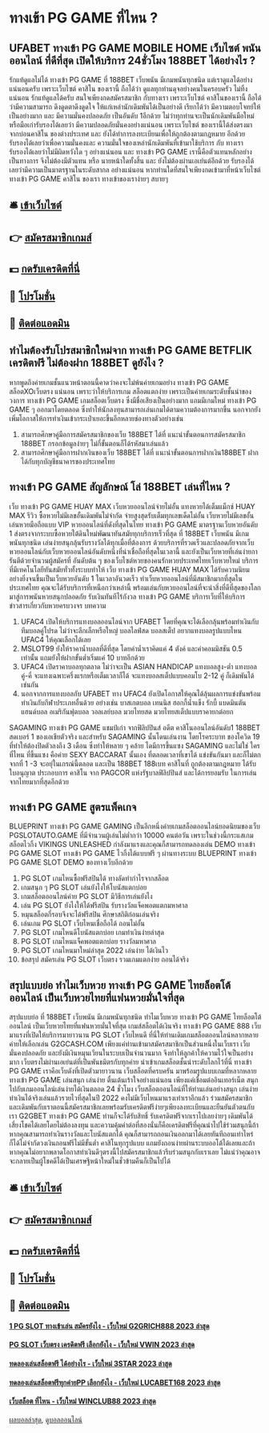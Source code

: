 # ทางเข้า PG GAME ที่ไหน ?
## UFABET ทางเข้า PG GAME MOBILE HOME เว็บไซต์ พนันออนไลน์ ที่ดีที่สุด เปิดให้บริการ 24ชั่วโมง 188BET ได้อย่างไร ?
รักแท้ดูแลไม่ได้ ทางเข้า PG GAME ที่ 188BET เว็บพนัน มีเกมพนันทุกชนิด แต่เราดูแลได้อย่างแน่นอนครับ เพราะเว็บไซต์ คาสิโน ของเรานี้ ถือได้ว่า ดูแลทุกท่านดุจอย่างคนในครอบครัว ไม่ทิ้งแน่นอน รักแท้ดูแลได้ครับ สนใจเพียงกดสมัครสมาชิก กับทางเรา
เพราะเว็บไซต์ คาสิโนของเรานี้ ถือได้ว่ามีความสามารถ ดึงดูดตาดึงดูดใจ ให้แก่เหล่านักเดิมพันได้เป็นอย่างดี เรียกได้ว่า มีความตอบโจทย์ให้เป็นอย่างมาก และ มีความมั่นคงปลอดภัย เป็นอันดับ 1อีกด้วย ไม่ว่าทุกท่านจะเป็นนักเดิมพันมือใหม่หรือมือเก่ารับรองได้เลยว่า มีความปลอดภัยมั่นคงอย่างแน่นอน เพราะเว็บไซต์ ของเรานี้ได้ส่งตรงมาจากบ่อนคาสิโน ของต่างประเทศ
และ ยังได้ทำการลงทะเบียนเพื่อให้ถูกต้องตามกฎหมาย อีกด้วยรับรองได้เลยว่าเพื่อความมั่นคงและ ความมั่นใจของเหล่านักเดิมพันที่เข้ามาใช้บริการ กับ ทางเรา รับรองได้เลยว่าไม่มีผิดหวังใด ๆ อย่างแน่นอน และ ทางเข้า PG GAME เรานี้คือตัวแทนหลักอย่างเป็นทางการ จึงไม่ต้องมีตัวแทน หรือ นายหน้าใดทั้งสิ้น และ ยังไม่ต้องผ่านเอเย่นต์อีกด้วย รับรองได้เลยว่ามีความเป็นมาตรฐานในระดับสากล อย่างแน่นอน หากท่านใดที่สนใจเพียงกดเข้ามาที่หน้าเว็บไซต์ ทางเข้า PG GAME คาสิโน ของเรา ทางเข้าของเราง่ายๆ สบายๆ

## 🛎 [เข้าเว็บไซต์](https://bit.ly/3SdLNi2)
## 👉 [สมัครสมาชิกเกมส์](https://bit.ly/3SdLNi2)
## 💵 [กดรับเครดิตที่นี่](https://bit.ly/3dyRKHj)
## 👑 [โปรโมชั่น](https://bit.ly/3dyRKHj)
## 📱 [ติดต่อแอดมิน](https://bit.ly/3dyRKHj)

## ทำไมต้องรับโปรสมาชิกใหม่จาก ทางเข้า PG GAME BETFLIK เครดิตฟรี ไม่ต้องฝาก 188BET ดูยังไง ?
หากพูดถึงค่ายเกมชั้นแนวหน้าตอนนี้คาดว่าคงจะไม่พ้นค่ายเกมอย่าง ทางเข้า PG GAME สล็อตXOเว็บตรง แน่นอน เพราะว่าให้บริการเกม สล็อตแตกง่าย เพราะเป็นค่ายเกมระดับชั้นนำของวงการ ทางเข้า PG GAME เกมสล็อตเว็บตรง ซึ่งมีชื่อเสียงเป็นอย่างมาก แถมมีเกมใหม่ ทางเข้า PG GAME ๆ ออกมาโดยตลอด ซึ่งทำให้นักลงทุนสามารถเล่นเกมได้ตามความต้องการมากขึ้น นอกจากยังเพิ่มโอกาสให้การทำเงินเข้ากระเป๋าเยอะขึ้นอีกหลายช่องทางตัวอย่างเช่น
1. สามารถศึกษาคู่มือการสมัครสมาชิกของเว็บ 188BET ได้ที่ แนะนำขั้นตอนการสมัครสมาชิก 188BET กรอกข้อมูลง่ายๆ ไม่กี่ขั้นตอนก็ได้รหัสมาเล่นแล้ว
2. สามารถศึกษาคู่มือการฝากเงินของเว็บ 188BET ได้ที่ แนะนำขั้นตอนการฝากเงิน188BET ฝากได้กับทุกบัญชีธนาคารของประเทศไทย

## ทางเข้า PG GAME สัญลักษณ์ โล่ 188BET เล่นที่ไหน ?
เว็บ ทางเข้า PG GAME HUAY MAX เว็บหวยออนไลน์จ่ายไม่อั้น แทงหวยได้เต็มแม็กซ์ HUAY MAX รีวิว ซื้อหวยไม่มีเลขอั้นเดิมพันไม่จำกัด จ่ายสูงสุดรับเต็มทุกเลขเด็ดไม่อั้น เว็บหวยไม่มีเลขอั้นเล่นหวยมือถือแบบ VIP หวยออนไลน์ที่ดังที่สุดในไทย ทางเข้า PG GAME มาตรฐานเว็บหวยอันดับ 1 ส่งตรงจากระบบซื้อหวยใต้ดินใหม่พัฒนาทันสมัยทุกบริการเร็วที่สุด ที่ 188BET เว็บพนัน มีเกมพนันทุกชนิด ​​เล่นง่ายสนุกลุ้นรับรางวัลได้ทุกเมื่อที่ต้องการ ด้วยบริการที่รวดเร็วและปลอดภัยจากเว็บหวยออนไลน์กับเว็บหวยออนไลน์อันดับหนึ่งที่น่าเชื่อถือที่สุดในเวลานี้ และยังเป็นเว็บหวยที่เล่นง่ายการันตีด้วยจำนวนผู้สมัครที่ อันดับต้น ๆ ของเว็บไซต์หวยของคนรักหวยประเทศไทยเว็บหวยใหม่ บริการที่มีเทคโนโลยีทันสมัยทั่วทั้งระบบทำให้ เว็บ ทางเข้า PG GAME HUAY MAX ได้รับความนิยมอย่างยิ่งจนขึ้นเป็นเว็บหวยอันดับ 1 ในเวลาอันวดเร็ว ทำเว็บหวยออนไลน์ที่มีสมาชิกมากที่สุดในประเทศไทย คุณจะได้รับบริการที่เหนือกว่าเหล่านี้ พร้อมเล่นกับหวยออนไลน์ที่จะนำสิ่งที่ดีที่สุดของโลกมาสู่การพนันหวยสนุกปลอดภัย รับเงินทันทีไร้กังวล ทางเข้า PG GAME บริการเว็บที่ให้บริการข่าวสารเกี่ยวกับหวยครบวงจร
บทความ
1. UFAC4 เปิดให้บริการแทงบอลออนไลน์จาก UFABET โดยที่คุณจะได้เลือกลุ้นพร้อมทำเงินกับทีมบอลคู่โปรด ไม่ว่าจะลีกเล็กหรือใหญ่ บอลไลฟ์สด บอลสเต็ป อยากแทงบอลรูปแบบไหน UFAC4 ให้คุณเลือกได้เลย
2. MSLOT99 ยังให้ราคาน้ำบอลที่ดีที่สุด โดยค่าน้ำเราคิดแค่ 4 ตังค์ และค่าคอมมิสชัน 0.5 เท่านั้น แถมยังให้ฝากขั้นต่ำเริ่มแค่ 10 บาทอีกด้วย
3. UFAC4 เปิดราคาบอลทุกตลาด ไม่ว่าจะเป็น ASIAN HANDICAP แทงบอลสูง-ต่ำ แทงบอลคู่-คี่ จะแทงเฉพาะครึ่งแรกหรือเต็มเวลาก็ได้ จะแทงบอลสเต็ปแบบคอมโบ 2-12 คู่ ก็เดิมพันได้เช่นกัน
4. นอกจากการแทงบอลกับ UFABET ทาง UFAC4 ยังเปิดโอกาสให้คุณได้ลุ้นผลการแข่งขันพร้อมทำเงินกับกีฬาประเภทอื่นด้วย อย่างเช่น บาสเกตบอล เทนนิส ฮอกกี้น้ำแข็ง รักบี้ แบดมินตัน แฮนด์บอล อเมริกันฟุตบอล วอลเลย์บอล มวยไทยสด มวยไทยสเต็ปแบบราคายกต่อยก

SAGAMING ทางเข้า PG GAME แชมป์เก่า จากฟิลิปปินส์ อดีต คาสิโนออนไลน์อันดับ1 188BET สดเบอร์ 1 ของเอเชียตัวจริง และสำหรับ SAGAMING นั้นโดนเล่นงาน โดยโรคระบาท ของโควิด 19 ที่ทำให้ต้องปิดตัวลงถึง 3 เดือน ซึ่งทำให้หลาย ๆ คล้าย ไดมีการขึ้นแซง SAGAMING และไม่ใช่ ใครที่ไหน ที่ขึ้นแซง คือค่าย SEXY BACCARAT นั้นเอง ที่ตลอดเวลาที่เขาได้ แข่งขันกันมา และก็ไม่ตกจากที่ 1 -3 จะอยุ่ในเกรณ์นี้ตลอด และเป็น 188BET 188เบท คาสิโนที่ ถูกต้องตามกฎหมาย ได้รับใบอนุญาต ประกอบการ คาสิโน จาก PAGCOR แห่งรัฐบาลฟิลิปปินส์ และได้การยอมรับ ในการเล่น จากไทยมากที่สุดอีกด้วย

## ทางเข้า PG GAME สูตรแพ็คเกจ
BLUEPRINT ทางเข้า PG GAME GAMING เป็นอีกหนึ่งค่ายเกมสล็อตออนไลน์ยอดนิยมของเว็บ PGSLOTAUTO.GAME ที่มีจำนวนผู้เล่นไม่ต่ำกว่า 10000 คนต่อวัน เพราะในช่วงนี้กระแสเกมสล็อตไวกิ้ง VIKINGS UNLEASHED กำลังมาแรงและคุณก็สามารถทดลองเล่น DEMO ทางเข้า PG GAME SLOT ทางเข้า PG GAME ไวกิ้งได้แบบฟรี ๆ ผ่านทางระบบ BLUEPRINT ทางเข้า PG GAME SLOT DEMO ของทางเว็บอีกด้วย
1. PG SLOT เกมไหนซื้อฟรีสปินได้ ทางลัดทำกำไรจากสล็อต
2. เกมสนุก ๆ PG SLOT เล่นยังไงให้โบนัสแตกบ่อย
3. เกมสล็อตออนไลน์ค่าย PG SLOT มีวิธีการเล่นยังไง
4. เล่น PG SLOT ยังไงให้ได้ฟรีสปิน รับรางวัลแจ็คพอตแตกมหาศาล
5. หมุนสล็อตกี่รอบจึงจะได้ฟรีสปิน ศึกษาสถิติก่อนเล่นจริง
6. เล่นเกม PG SLOT เว็บไหนเชื่อถือได้ ถอนไม่อั้น
7. PG SLOT เกมไหนดีโบนัสแตกบ่อย เกมทำเงินง่ายล่าสุด
8. PG SLOT เกมไหนแจ็คพอตแตกบ่อย รางวัลมหาศาล
9. PG SLOT เกมไหนมาใหม่ล่าสุด 2022 เล่นง่าย ได้เงินไว
10. ข้อสรุป สมัครเล่น PG SLOT เว็บตรง รวมเกมแตกง่าย ถอนได้จริง

## สรุปแบบย่อ ทำไมเว็บหวย ทางเข้า PG GAME ไทยล็อตโต้ออนไลน์ เป็นเว็บหวยไทยที่แฟนหวยมั่นใจที่สุด
สรุปแบบย่อ ที่ 188BET เว็บพนัน มีเกมพนันทุกชนิด ทำไมเว็บหวย ทางเข้า PG GAME ไทยล็อตโต้ออนไลน์ เป็นเว็บหวยไทยที่แฟนหวยมั่นใจที่สุด เกมส์สล็อตได้เงินจริง ทางเข้า PG GAME 888 เว็บมาแรงที่เปิดให้บริการมายาวนาน PG SLOT เว็บไหนดี ที่นี่ให้ท่านเดิมเกมสล็อตออนไลน์หลากหลายค่ายให้เลือกเล่น G2GCASH.COM เพียงแค่ท่านเข้ามาสมัครสมาชิกเป็นส่วนหนึ่งในเว็บเรา เว็บมั่นคงปลอดภัย และยังมีเงินหมุนเวียนในระบบเป็นจำนวนมาก จึงทำให้ลูกค้าให้ความไว้ใจเป็นอย่างมาก เว็บตรงไม่ผ่านเอเย่นต์ที่เป็นพันธมิตรกับทุกค่าย นำเข้าเกมสล็อตชั้นนำระดับโลกไว้ที่นี่ ทางเข้า PG GAME เราคือเว็บดังที่เปิดตัวมายาวนาน เว็บสล็อตที่ครบครัน มาพร้อมรูปแบบเกมที่หลากหลาย ทางเข้า PG GAME เล่นสนุก เล่นง่าย ตื่นเต้นเร้าใจอย่างแน่นอน เพียงแค่เชื่อมต่ออินเทอร์เน็ต สนุกไปกับเกมออนไลน์เล่นง่ายได้เงินตลอด 24 ชั่วโมง เว็บสล็อตออนไลน์ที่ให้ท่านเล่นอย่างสนุก เล่นง่ายทำเงินได้จริงเล่นแล้วรวยไวที่สุดในปี 2022 คงไม่มีเว็บไหนมาแรงเท่าเราอีกแล้ว ร่วมสมัครสมาชิกและเดิมพันกับเราตอนนี้สมัครสมาชิกเลยพร้อมรับเครดิตฟรีง่ายๆเพียงลงทะเบียนและยืนยันตัวตนกับเรา G2GBET ทางเข้า PG GAME ท่านก็จะได้รับสิทธิ์ รับเครดิตฟรีจากเราไปเลยง่ายๆ เดิมพันได้เสี่ยงโชคได้เลยโดยไม่ต้องลงทุน และความคุ้มค่าต่อที่สองนั่นก็คือเครดิตฟรีที่คุณนำไปใช้ร่วมสนุกนี้ถ้าหากคุณสามารถทำเงินรางวัลและโบนัสแตกได้ คุณก็สามารถถอนเงินออกมาได้เลยทันทีถอนเท่าไหร่ก็ได้ไม่จำกัดวงเงินถอนฟรีไม่มีขั้นต่ำ คาสิโนทุกรูปแบบ แถมยังถอนง่ายผ่านระบบออโต้ได้เลยและถ้าหากคุณไม่อยากพลาดโอกาสทำเงินดีๆตรงนี้ไปสมัครสมาชิกแล้วรีบร่วมสนุกกับเราเลย ไม่แน่ว่าคุณอาจจะกลายเป็นผู้โชคดีได้เป็นเศรษฐีหน้าใหม่ในชั่วข้ามคืนก็เป็นไปได้

## 🛎 [เข้าเว็บไซต์](https://bit.ly/3SdLNi2)
## 👉 [สมัครสมาชิกเกมส์](https://bit.ly/3SdLNi2)
## 💵 [กดรับเครดิตที่นี่](https://bit.ly/3dyRKHj)
## 👑 [โปรโมชั่น](https://bit.ly/3dyRKHj)
## 📱 [ติดต่อแอดมิน](https://bit.ly/3dyRKHj)

#### [1 PG SLOT ทางเข้าเล่น สมัครยังไง - เว็บใหม่ G2GRICH888 2023 ล่าสุด](https://atom.io/themes/1%20pg%20slot%20ทางเข้าเล่น%20สมัครยังไง%20-%20เว็บใหม่%20g2grich888%202023%20ล่าสุด)
#### [PG SLOT เว็บตรง เครดิตฟรี เลือกยังไง - เว็บใหม่ VWIN 2023 ล่าสุด](https://atom.io/themes/pg%20slot%20เว็บตรง%20เครดิตฟรี%20เลือกยังไง%20-%20เว็บใหม่%20vwin%202023%20ล่าสุด)
#### [ทดลองเล่นสล็อตฟรี ได้อย่างไร - เว็บใหม่ 3STAR 2023 ล่าสุด](https://atom.io/themes/ทดลองเล่นสล็อตฟรี%20ได้อย่างไร%20-%20เว็บใหม่%203star%202023%20ล่าสุด)
#### [ทดลองเล่นสล็อตฟรีทุกค่ายPP เลือกยังไง - เว็บใหม่ LUCABET168 2023 ล่าสุด](https://atom.io/themes/ทดลองเล่นสล็อตฟรีทุกค่ายpp%20เลือกยังไง%20-%20เว็บใหม่%20lucabet168%202023%20ล่าสุด)
#### [เว็บสล็อต ที่ไหน - เว็บใหม่ WINCLUB88 2023 ล่าสุด](https://atom.io/themes/เว็บสล็อต%20ที่ไหน%20-%20เว็บใหม่%20winclub88%202023%20ล่าสุด)

[ผลบอลล่าสุด](https://siamsport.tv "ผลบอลล่าสุด"), [ดูบอลออนไลน์](https://siamsport.tv/ดูบอลสด "ดูบอลออนไลน์")